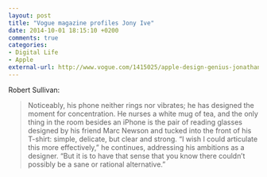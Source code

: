 ```yaml
---
layout: post
title: "Vogue magazine profiles Jony Ive"
date: 2014-10-01 18:15:10 +0200
comments: true
categories: 
- Digital Life
- Apple
external-url: http://www.vogue.com/1415025/apple-design-genius-jonathan-ive
---
```


Robert Sullivan:

> Noticeably, his phone neither rings nor vibrates; he has designed the moment for concentration. He nurses a white mug of tea, and the only thing in the room besides an iPhone is the pair of reading glasses designed by his friend Marc Newson and tucked into the front of his T-shirt: simple, delicate, but clear and strong. “I wish I could articulate this more effectively,” he continues, addressing his ambitions as a designer. “But it is to have that sense that you know there couldn’t possibly be a sane or rational alternative.”